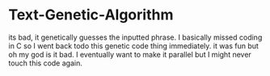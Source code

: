 # Text-Genetic-Algorithm
its bad, it genetically guesses the inputted phrase.
I basically missed coding in C so I went back todo this genetic code thing immediately. it was fun but oh my god is it bad.
I eventually want to make it parallel but I might never touch this code again.

